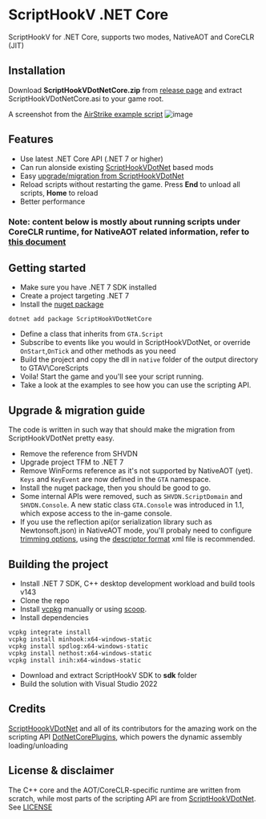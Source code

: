 # ScriptHookV .NET Core
ScriptHookV for .NET Core, supports two modes, NativeAOT and CoreCLR (JIT)

## Installation
Download **ScriptHookVDotNetCore.zip** from [release page](https://github.com/Sardelka9515/scripthookvdotnetcore/releases) and extract ScriptHookVDotNetCore.asi to your game root.

A screenshot from the [AirStrike example script](https://github.com/Sardelka9515/scripthookvdotnetcore/blob/master/examples/AirStrike/Main.cs)
![image](https://user-images.githubusercontent.com/106232474/208843982-d6ced835-d5ad-4d9e-9dde-f461a1ac2aed.png)


## Features
- Use latest .NET Core API (.NET 7 or higher)
- Can run alonside existing [ScriptHookVDotNet](https://github.com/crosire/scripthookvdotnet) based mods
- Easy [upgrade/migration from ScriptHookVDotNet](https://github.com/Sardelka9515/scripthookvdotnetcore#upgrade--migration-guide)
- Reload scripts without restarting the game. Press **End** to unload all scripts, **Home** to reload
- Better performance

### Note: content below is mostly about running scripts under CoreCLR runtime, for NativeAOT related information, refer to [this document](https://github.com/Sardelka9515/scripthookvdotnetcore/blob/master/NativeAOT.md)

## Getting started
- Make sure you have .NET 7 SDK installed
- Create a project targeting .NET 7
- Install the [nuget package](https://www.nuget.org/packages/ScriptHookVDotNetCore)
```
dotnet add package ScriptHookVDotNetCore
```
- Define a class that inherits from `GTA.Script`
- Subscribe to events like you would in ScriptHookVDotNet, or override `OnStart`,`OnTick` and other methods as you need
- Build the project and copy the dll in `native` folder of the output directory to GTAV\CoreScripts
- Voila! Start the game and you'll see your script running.
- Take a look at the examples to see how you can use the scripting API.

## Upgrade & migration guide
The code is written in such way that should make the migration from ScriptHookVDotNet pretty easy. 
- Remove the reference from SHVDN
- Upgrade project TFM to .NET 7
- Remove WinForms reference as it's not supported by NativeAOT (yet). `Keys` and `KeyEvent` are now defined in the `GTA` namespace.
- Install the nuget package, then you should be good to go.
- Some internal APIs were removed, such as `SHVDN.ScriptDomain` and `SHVDN.Console`. A new static class `GTA.Console` was introduced in 1.1, which expose access to the in-game console.
- If you use the reflection api(or serialization library such as Newtonsoft.json) in NativeAOT mode, you'll probaly need to configure [trimming options](https://learn.microsoft.com/en-us/dotnet/core/deploying/trimming/trimming-options?pivots=dotnet-7-0), using the [descriptor format](https://github.com/dotnet/linker/blob/main/docs/data-formats.md#descriptor-format) xml file is recommended.

## Building the project
- Install .NET 7 SDK, C++ desktop development workload and build tools v143
- Clone the repo
- Install [vcpkg](https://vcpkg.io/) manually or using [scoop](https://scoop.sh).
- Install dependencies
```
vcpkg integrate install
vcpkg install minhook:x64-windows-static
vcpkg install spdlog:x64-windows-static
vcpkg install nethost:x64-windows-static
vcpkg install inih:x64-windows-static
```
- Download and extract ScriptHookV SDK to **sdk** folder
- Build the solution with Visual Studio 2022

## Credits
[ScriptHoookVDotNet](https://github.com/crosire/scripthookvdotnet) and all of its contributors for the amazing work on the scripting API
[DotNetCorePlugins](https://github.com/natemcmaster/DotNetCorePlugins), which powers the dynamic assembly loading/unloading

## License & disclaimer
The C++ core and the AOT/CoreCLR-specific runtime are written from scratch, while most parts of the scripting API are from [ScriptHookVDotNet](https://github.com/crosire/scripthookvdotnet). See [LICENSE](https://github.com/Sardelka9515/scripthookvdotnetcore/blob/master/LICENSE)
